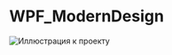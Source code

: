 # WPF_ModernDesign
 
![Иллюстрация к проекту](https://github.com/Bimka09/WPF_ModernDesign/tree/main/Preview/MainView.jpg)
